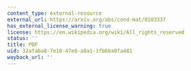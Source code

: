 ```yaml
---
content_type: external-resource
external_url: https://arxiv.org/abs/cond-mat/0103337
has_external_license_warning: true
license: https://en.wikipedia.org/wiki/All_rights_reserved
status: ''
title: PDF
uid: 32afaba8-7e18-47e8-a0a1-1fb6ba0fa481
wayback_url: ''
---
```

